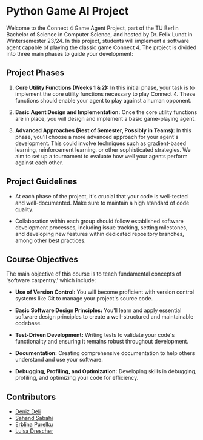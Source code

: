# Python Game AI Project

Welcome to the Connect 4 Game Agent Project, part of the TU Berlin Bachelor of Science in Computer Science, and hosted by Dr. Felix Lundt in Wintersemester 23/24. In this project, students will implement a software agent capable of playing the classic game Connect 4. The project is divided into three main phases to guide your development:

## Project Phases

1. **Core Utility Functions (Weeks 1 & 2):** In this initial phase, your task is to implement the core utility functions necessary to play Connect 4. These functions should enable your agent to play against a human opponent.

2. **Basic Agent Design and Implementation:** Once the core utility functions are in place, you will design and implement a basic game-playing agent.

3. **Advanced Approaches (Rest of Semester, Possibly in Teams):** In this phase, you'll choose a more advanced approach for your agent's development. This could involve techniques such as gradient-based learning, reinforcement learning, or other sophisticated strategies. We aim to set up a tournament to evaluate how well your agents perform against each other.

## Project Guidelines

- At each phase of the project, it's crucial that your code is well-tested and well-documented. Make sure to maintain a high standard of code quality.

- Collaboration within each group should follow established software development processes, including issue tracking, setting milestones, and developing new features within dedicated repository branches, among other best practices.

## Course Objectives

The main objective of this course is to teach fundamental concepts of 'software carpentry,' which include:

- **Use of Version Control:** You will become proficient with version control systems like Git to manage your project's source code.

- **Basic Software Design Principles:** You'll learn and apply essential software design principles to create a well-structured and maintainable codebase.

- **Test-Driven Development:** Writing tests to validate your code's functionality and ensuring it remains robust throughout development.

- **Documentation:** Creating comprehensive documentation to help others understand and use your software.

- **Debugging, Profiling, and Optimization:** Developing skills in debugging, profiling, and optimizing your code for efficiency.


## Contributors

- [Deniz Deli](ddeli)
- [Sahand Sabahi]()
- [Erblina Purelku]()
- [Luisa Drescher]()



